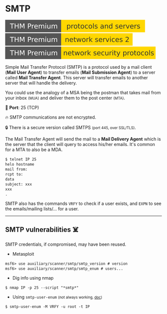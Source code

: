 # SMTP

[![protocolsandservers](../../../cybersecurity/_badges/thmp/protocolsandservers.svg)](https://tryhackme.com/room/protocolsandservers)
[![networkservices2](../../../cybersecurity/_badges/thmp/networkservices2.svg)](https://tryhackme.com/room/networkservices2)
[![networksecurityprotocols](../../../cybersecurity/_badges/thmp/networksecurityprotocols.svg)](https://tryhackme.com/room/networksecurityprotocols)

<div class="row row-cols-lg-2"><div>

Simple Mail Transfer Protocol (SMTP) is a protocol used by a mail client (**Mail User Agent**) to transfer emails (**Mail Submission Agent**) to a server called **Mail Transfer Agent**. This server will transfer emails to another server that will handle the delivery.

You could use the analogy of a MSA being the postman that takes mail from your inbox <small>(MUA)</small> and deliver them to the post center <small>(MTA)</small>.

🐊️ **Port**: 25 (TCP)

🔥 SMTP communications are not encrypted.

🔒 There is a secure version called SMTPS <small>(port 445, over SSL/TLS)</small>.

The Mail Transfer Agent will send the mail to a **Mail Delivery Agent** which is the server that the client will query to access his/her emails. It's common for a MTA to also be a MDA.
</div><div>

```shell!
$ telnet IP 25
helo hostname
mail from:
rcpt to:
data
subject: xxx
xxx
.
```

SMTP also has the commands `VRFY` to check if a user exists, and `EXPN` to see the emails/mailing lists/... for a user.
</div></div>

<hr class="sep-both">

## SMTP vulnerabilities ☠️

<div class="row row-cols-lg-2"><div>

SMTP credentials, if compromised, may have been reused.

* Metasploit

```shell!
msf6> use auxiliary/scanner/smtp/smtp_version # version
msf6> use auxiliary/scanner/smtp/smtp_enum # users...
```
</div><div>

* Dig info using nmap

```shell!
$ nmap IP -p 25 --script "*smtp*"
```

* Using `smtp-user-enum` <small>(not always working, [doc](https://www.kali.org/tools/smtp-user-enum/))</small>

```shell!
$ smtp-user-enum -M VRFY -u root -t IP
```
</div></div>